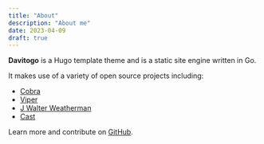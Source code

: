 ```yaml
---
title: "About"
description: "About me"
date: 2023-04-09
draft: true 
---
```


**Davitogo** is a Hugo template theme and is a static site engine written in Go.

It makes use of a variety of open source projects including:

-   [Cobra](https://github.com/spf13/cobra)
-   [Viper](https://github.com/spf13/viper)
-   [J Walter Weatherman](https://github.com/spf13/jWalterWeatherman)
-   [Cast](https://github.com/spf13/cast)

Learn more and contribute on [GitHub](https://github.com/gohugoio/hugo).

[//]: # "Exported with love from a post written in Org mode"
[//]: # "- https://github.com/DavitTec/davitogo"
